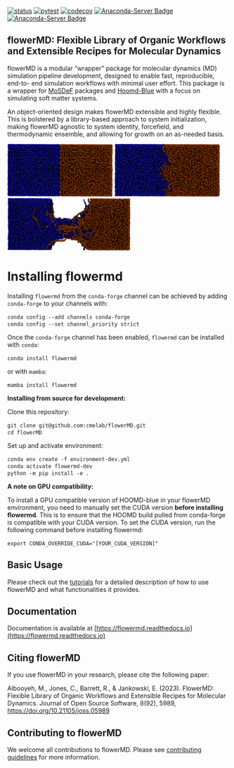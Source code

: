 [![status](https://joss.theoj.org/papers/75c5135b3e0eb1b561a89783ce949067/status.svg)](https://joss.theoj.org/papers/75c5135b3e0eb1b561a89783ce949067)
[![pytest](https://github.com/cmelab/flowerMD/actions/workflows/pytest.yml/badge.svg)](https://github.com/cmelab/flowerMD/actions/workflows/pytest.yml)
[![codecov](https://codecov.io/gh/cmelab/flowerMD/branch/main/graph/badge.svg?token=86LY9WHSH6)](https://codecov.io/gh/cmelab/flowerMD)
[![Anaconda-Server Badge](https://anaconda.org/conda-forge/flowermd/badges/version.svg)](https://anaconda.org/conda-forge/flowermd)
[![Anaconda-Server Badge](https://anaconda.org/conda-forge/flowermd/badges/latest_release_date.svg)](https://anaconda.org/conda-forge/flowermd)
## flowerMD: Flexible Library of Organic Workflows and Extensible Recipes for Molecular Dynamics
flowerMD is a modular “wrapper” package for molecular dynamics (MD)
simulation pipeline development, designed to enable fast, reproducible,
end-to- end simulation workflows with minimal user effort. This package is a
wrapper for [MoSDeF](https://github.com/mosdef-hub) packages and
[Hoomd-Blue](https://github.com/glotzerlab/hoomd-blue) with a focus on
simulating soft matter systems.

An object-oriented design makes flowerMD extensible and highly flexible.
This is bolstered by a library-based approach to system initialization, making
flowerMD agnostic to system identity, forcefield, and thermodynamic
ensemble, and allowing for growth on an as-needed basis.

<img src='docs/images/interface.png' width='240' height='120'> <img src='docs/images/adhesion.png' width='240' height='120'> <img src='docs/images/tensile2.png' width='280' height='120'>

Installing flowermd
===================

Installing `flowermd` from the `conda-forge` channel can be achieved by adding `conda-forge` to your channels with:

```
conda config --add channels conda-forge
conda config --set channel_priority strict
```

Once the `conda-forge` channel has been enabled, `flowermd` can be installed with `conda`:

```
conda install flowermd
```

or with `mamba`:

```
mamba install flowermd
```

**Installing from source for development:**

Clone this repository:

```
git clone git@github.com:cmelab/flowerMD.git
cd flowerMD
```

Set up and activate environment:

```
conda env create -f environment-dev.yml
conda activate flowermd-dev
python -m pip install -e .
```

**A note on GPU compatibility:**

To install a GPU compatible version of HOOMD-blue in your flowerMD
environment, you need to manually set the CUDA version **before installing flowermd**.
This is to ensure that the HOOMD build pulled from conda-forge is compatible with your CUDA version.
To set the CUDA version, run the following command before installing flowermd:
```
export CONDA_OVERRIDE_CUDA="[YOUR_CUDA_VERSION]"
```

## Basic Usage
Please check out the [tutorials](tutorials) for a detailed description of
how to use flowerMD and what functionalities it provides.

## Documentation
Documentation is available at [https://flowermd.readthedocs.io](https://flowermd.readthedocs.io)

## Citing flowerMD
If you use flowerMD in your research, please cite the following paper:

Albooyeh, M., Jones, C., Barrett, R., & Jankowski, E. (2023). FlowerMD: Flexible Library of Organic Workflows and Extensible Recipes for Molecular Dynamics. Journal of Open Source Software, 8(92), 5989, https://doi.org/10.21105/joss.05989

## Contributing to flowerMD
We welcome all contributions to flowerMD. Please see
[contributing guidelines](CONTRIBUTING.md) for more information.



[//]: # (#### Using the built in molecules, systems and forcefields:)

[//]: # (README, documentation and tutorials are a work in progress.)
